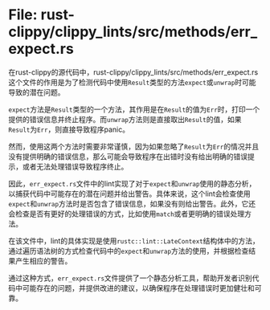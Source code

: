 # File: rust-clippy/clippy_lints/src/methods/err_expect.rs

在rust-clippy的源代码中，rust-clippy/clippy_lints/src/methods/err_expect.rs这个文件的作用是为了检测代码中使用`Result`类型的方法`expect`或`unwrap`时可能导致的潜在问题。

`expect`方法是`Result`类型的一个方法，其作用是在`Result`的值为`Err`时，打印一个提供的错误信息并终止程序。而`unwrap`方法则是直接取出`Result`的值，如果`Result`为`Err`，则直接导致程序panic。

然而，使用这两个方法时需要非常谨慎，因为如果忽略了`Result`为`Err`的情况并且没有提供明确的错误信息，那么可能会导致程序在出错时没有给出明确的错误提示，或者无法处理错误导致程序终止。

因此，`err_expect.rs`文件中的lint实现了对于`expect`和`unwrap`使用的静态分析，以捕获代码中可能存在的潜在问题并给出警告。具体来说，这个lint会检查使用`expect`和`unwrap`方法时是否包含了错误信息，如果没有则给出警告。此外，它还会检查是否有更好的处理错误的方式，比如使用`match`或者更明确的错误处理方法。

在该文件中，lint的具体实现是使用`rustc::lint::LateContext`结构体中的方法，通过遍历语法树的方式检查代码中的`expect`和`unwrap`方法的使用，并根据检查结果产生相应的警告。

通过这种方式，`err_expect.rs`文件提供了一个静态分析工具，帮助开发者识别代码中可能存在的问题，并提供改进的建议，以确保程序在处理错误时更加健壮和可靠。

